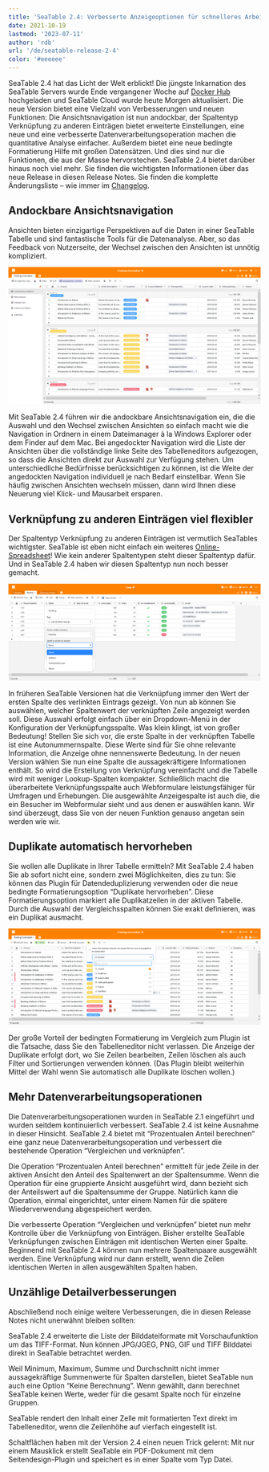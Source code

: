 ```yaml
---
title: 'SeaTable 2.4: Verbesserte Anzeigeoptionen für schnelleres Arbeiten - SeaTable'
date: 2021-10-19
lastmod: '2023-07-11'
author: 'rdb'
url: '/de/seatable-release-2-4'
color: '#eeeeee'
---
```


SeaTable 2.4 hat das Licht der Welt erblickt! Die jüngste Inkarnation des SeaTable Servers wurde Ende vergangener Woche auf [Docker Hub](https://hub.docker.com/u/seatable) hochgeladen und SeaTable Cloud wurde heute Morgen aktualisiert. Die neue Version bietet eine Vielzahl von Verbesserungen und neuen Funktionen: Die Ansichtsnavigation ist nun andockbar, der Spaltentyp Verknüpfung zu anderen Einträgen bietet erweiterte Einstellungen, eine neue und eine verbesserte Datenverarbeitungsoperation machen die quantitative Analyse einfacher. Außerdem bietet eine neue bedingte Formatierung Hilfe mit großen Datensätzen. Und dies sind nur die Funktionen, die aus der Masse hervorstechen. SeaTable 2.4 bietet darüber hinaus noch viel mehr. Sie finden die wichtigsten Informationen über das neue Release in diesen Release Notes. Sie finden die komplette Änderungsliste – wie immer im [Changelog](https://seatable.io/docs/changelog/version-2-4/).

## Andockbare Ansichtsnavigation

Ansichten bieten einzigartige Perspektiven auf die Daten in einer SeaTable Tabelle und sind fantastische Tools für die Datenanalyse. Aber, so das Feedback von Nutzerseite, der Wechsel zwischen den Ansichten ist unnötig kompliziert.

![Pinnable view navigation](images/Pinnable_View_Navigation_1448x787.png)

Mit SeaTable 2.4 führen wir die andockbare Ansichtsnavigation ein, die die Auswahl und den Wechsel zwischen Ansichten so einfach macht wie die Navigation in Ordnern in einem Dateimanager à la Windows Explorer oder dem Finder auf dem Mac. Bei angedockter Navigation wird die Liste der Ansichten über die vollständige linke Seite des Tabelleneditors aufgezogen, so dass die Ansichten direkt zur Auswahl zur Verfügung stehen. Um unterschiedliche Bedürfnisse berücksichtigen zu können, ist die Weite der angedockten Navigation individuell je nach Bedarf einstellbar. Wenn Sie häufig zwischen Ansichten wechseln müssen, dann wird Ihnen diese Neuerung viel Klick- und Mausarbeit ersparen.

## Verknüpfung zu anderen Einträgen viel flexibler

Der Spaltentyp Verknüpfung zu anderen Einträgen ist vermutlich SeaTables wichtigster. SeaTable ist eben nicht einfach ein weiteres [Online-Spreadsheet](die-online-tabellenkalkulation-fuer-alle-ihre-aufgaben/)! Wie kein anderer Spaltentypen steht dieser Spaltentyp dafür. Und in SeaTable 2.4 haben wir diesen Spaltentyp nun noch besser gemacht.

![More display options for link column](images/More_Flexible_Link_Column_raw_1448x554.png)

In früheren SeaTable Versionen hat die Verknüpfung immer den Wert der ersten Spalte des verlinkten Eintrags gezeigt. Von nun ab können Sie auswählen, welcher Spaltenwert der verknüpften Zeile angezeigt werden soll. Diese Auswahl erfolgt einfach über ein Dropdown-Menü in der Konfiguration der Verknüpfungsspalte. Was klein klingt, ist von großer Bedeutung! Stellen Sie sich vor, die erste Spalte in der verknüpften Tabelle ist eine Autonummernspalte. Diese Werte sind für Sie ohne relevante Information, die Anzeige ohne nennenswerte Bedeutung. In der neuen Version wählen Sie nun eine Spalte die aussagekräftigere Informationen enthält. So wird die Erstellung von Verknüpfung vereinfacht und die Tabelle wird mit weniger Lookup-Spalten kompakter. Schließlich macht die überarbeitete Verknüpfungsspalte auch Webformulare leistungsfähiger für Umfragen und Erhebungen. Die ausgewählte Anzeigespalte ist auch die, die ein Besucher im Webformular sieht und aus denen er auswählen kann. Wir sind überzeugt, dass Sie von der neuen Funktion genauso angetan sein werden wie wir.

## Duplikate automatisch hervorheben

Sie wollen alle Duplikate in Ihrer Tabelle ermitteln? Mit SeaTable 2.4 haben Sie ab sofort nicht eine, sondern zwei Möglichkeiten, dies zu tun: Sie können das Plugin für Datendeduplizierung verwenden oder die neue bedingte Formatierungsoption “Duplikate hervorheben”. Diese Formatierungsoption markiert alle Duplikatzeilen in der aktiven Tabelle. Durch die Auswahl der Vergleichsspalten können Sie exakt definieren, was ein Duplikat ausmacht.

![New conditional formatting option "Highlight duplicates"](images/Highlight_duplicates_1448x554.png)

Der große Vorteil der bedingten Formatierung im Vergleich zum Plugin ist die Tatsache, dass Sie den Tabelleneditor nicht verlassen. Die Anzeige der Duplikate erfolgt dort, wo Sie Zeilen bearbeiten, Zeilen löschen als auch Filter und Sortierungen verwenden können. (Das Plugin bleibt weiterhin Mittel der Wahl wenn Sie automatisch alle Duplikate löschen wollen.)

## Mehr Datenverarbeitungsoperationen

Die Datenverarbeitungsoperationen wurden in SeaTable 2.1 eingeführt und wurden seitdem kontinuierlich verbessert. SeaTable 2.4 ist keine Ausnahme in dieser Hinsicht. SeaTable 2.4 bietet mit “Prozentualen Anteil berechnen” eine ganz neue Datenverarbeitungsoperation und verbessert die bestehende Operation “Vergleichen und verknüpfen”.

Die Operation “Prozentualen Anteil berechnen” ermittelt für jede Zeile in der aktiven Ansicht den Anteil des Spaltenwert an der Spaltensumme. Wenn die Operation für eine gruppierte Ansicht ausgeführt wird, dann bezieht sich der Anteilswert auf die Spaltensumme der Gruppe. Natürlich kann die Operation, einmal eingerichtet, unter einem Namen für die spätere Wiederverwendung abgespeichert werden.

Die verbesserte Operation “Vergleichen und verknüpfen” bietet nun mehr Kontrolle über die Verknüpfung von Einträgen. Bisher erstellte SeaTable Verknüpfungen zwischen Einträgen mit identischen Werten einer Spalte. Beginnend mit SeaTable 2.4 können nun mehrere Spaltenpaare ausgewählt werden. Eine Verknüpfung wird nur dann erstellt, wenn die Zeilen identischen Werten in allen ausgewählten Spalten haben.

## Unzählige Detailverbesserungen

Abschließend noch einige weitere Verbesserungen, die in diesen Release Notes nicht unerwähnt bleiben sollten:

SeaTable 2.4 erweiterte die Liste der Bilddateiformate mit Vorschaufunktion um das TIFF-Format. Nun können JPG/JGEG, PNG, GIF und TIFF Bilddatei direkt in SeaTable betrachtet werden.

Weil Minimum, Maximum, Summe und Durchschnitt nicht immer aussagekräftige Summenwerte für Spalten darstellen, bietet SeaTable nun auch eine Option “Keine Berechnung”. Wenn gewählt, dann berechnet SeaTable keinen Werte, weder für die gesamt Spalte noch für einzelne Gruppen.

SeaTable rendert den Inhalt einer Zelle mit formatierten Text direkt im Tabelleneditor, wenn die Zeilenhöhe auf vierfach eingestellt ist.

Schaltflächen haben mit der Version 2.4 einen neuen Trick gelernt: Mit nur einem Mausklick erstellt SeaTable ein PDF-Dokument mit dem Seitendesign-Plugin und speichert es in einer Spalte vom Typ Datei.
